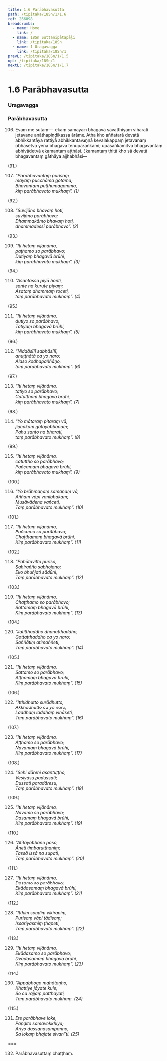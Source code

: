 ```yaml
---
title: 1.6 Parābhavasutta
path: /tipitaka/18Sn/1/1.6
ref: 266898
breadcrumbs:
  - name: Home
    link: /
  - name: 18Sn Suttanipātapāḷi
    link: /tipitaka/18Sn
  - name: 1 Uragavagga
    link: /tipitaka/18Sn/1
prevL: /tipitaka/18Sn/1/1.5
upL: /tipitaka/18Sn/1
nextL: /tipitaka/18Sn/1/1.7
---
```


# 1.6 Parābhavasutta

### Uragavagga

### Parābhavasutta

106. Evaṃ me sutaṃ—  ekaṃ samayaṃ bhagavā sāvatthiyaṃ viharati jetavane anāthapiṇḍikassa ārāme. Atha kho aññatarā devatā abhikkantāya rattiyā abhikkantavaṇṇā kevalakappaṃ jetavanaṃ obhāsetvā yena bhagavā tenupasaṅkami; upasaṅkamitvā bhagavantaṃ abhivādetvā ekamantaṃ aṭṭhāsi. Ekamantaṃ ṭhitā kho sā devatā bhagavantaṃ gāthāya ajjhabhāsi—

(91.)

107. _“Parābhavantaṃ purisaṃ,_  
_mayaṃ pucchāma gotama;_  
_Bhavantaṃ puṭṭhumāgamma,_  
_kiṃ parābhavato mukhaṃ”. (1)_  


(92.)

108. _“Suvijāno bhavaṃ hoti,_  
_suvijāno parābhavo;_  
_Dhammakāmo bhavaṃ hoti,_  
_dhammadessī parābhavo”. (2)_  


(93.)

109. _“Iti hetaṃ vijānāma,_  
_paṭhamo so parābhavo;_  
_Dutiyaṃ bhagavā brūhi,_  
_kiṃ parābhavato mukhaṃ”. (3)_  


(94.)

110. _“Asantassa piyā honti,_  
_sante na kurute piyaṃ;_  
_Asataṃ dhammaṃ roceti,_  
_taṃ parābhavato mukhaṃ”. (4)_  


(95.)

111. _“Iti hetaṃ vijānāma,_  
_dutiyo so parābhavo;_  
_Tatiyaṃ bhagavā brūhi,_  
_kiṃ parābhavato mukhaṃ”. (5)_  


(96.)

112. _“Niddāsīlī sabhāsīlī,_  
_anuṭṭhātā ca yo naro;_  
_Alaso kodhapaññāṇo,_  
_taṃ parābhavato mukhaṃ”. (6)_  


(97.)

113. _“Iti hetaṃ vijānāma,_  
_tatiyo so parābhavo;_  
_Catutthaṃ bhagavā brūhi,_  
_kiṃ parābhavato mukhaṃ”. (7)_  


(98.)

114. _“Yo mātaraṃ pitaraṃ vā,_  
_jiṇṇakaṃ gatayobbanaṃ;_  
_Pahu santo na bharati,_  
_taṃ parābhavato mukhaṃ”. (8)_  


(99.)

115. _“Iti hetaṃ vijānāma,_  
_catuttho so parābhavo;_  
_Pañcamaṃ bhagavā brūhi,_  
_kiṃ parābhavato mukhaṃ”. (9)_  


(100.)

116. _“Yo brāhmaṇaṃ samaṇaṃ vā,_  
_Aññaṃ vāpi vanibbakaṃ;_  
_Musāvādena vañceti,_  
_Taṃ parābhavato mukhaṃ”. (10)_  


(101.)

117. _“Iti hetaṃ vijānāma,_  
_Pañcamo so parābhavo;_  
_Chaṭṭhamaṃ bhagavā brūhi,_  
_Kiṃ parābhavato mukhaṃ”. (11)_  


(102.)

118. _“Pahūtavitto puriso,_  
_Sahirañño sabhojano;_  
_Eko bhuñjati sādūni,_  
_Taṃ parābhavato mukhaṃ”. (12)_  


(103.)

119. _“Iti hetaṃ vijānāma,_  
_Chaṭṭhamo so parābhavo;_  
_Sattamaṃ bhagavā brūhi,_  
_Kiṃ parābhavato mukhaṃ”. (13)_  


(104.)

120. _“Jātitthaddho dhanatthaddho,_  
_Gottatthaddho ca yo naro;_  
_Saññātiṃ atimaññeti,_  
_Taṃ parābhavato mukhaṃ”. (14)_  


(105.)

121. _“Iti hetaṃ vijānāma,_  
_Sattamo so parābhavo;_  
_Aṭṭhamaṃ bhagavā brūhi,_  
_Kiṃ parābhavato mukhaṃ”. (15)_  


(106.)

122. _“Itthidhutto surādhutto,_  
_Akkhadhutto ca yo naro;_  
_Laddhaṃ laddhaṃ vināseti,_  
_Taṃ parābhavato mukhaṃ”. (16)_  


(107.)

123. _“Iti hetaṃ vijānāma,_  
_Aṭṭhamo so parābhavo;_  
_Navamaṃ bhagavā brūhi,_  
_Kiṃ parābhavato mukhaṃ”. (17)_  


(108.)

124. _“Sehi dārehi asantuṭṭho,_  
_Vesiyāsu padussati;_  
_Dussati paradāresu,_  
_Taṃ parābhavato mukhaṃ”. (18)_  


(109.)

125. _“Iti hetaṃ vijānāma,_  
_Navamo so parābhavo;_  
_Dasamaṃ bhagavā brūhi,_  
_Kiṃ parābhavato mukhaṃ”. (19)_  


(110.)

126. _“Atītayobbano poso,_  
_Āneti timbarutthaniṃ;_  
_Tassā issā na supati,_  
_Taṃ parābhavato mukhaṃ”. (20)_  


(111.)

127. _“Iti hetaṃ vijānāma,_  
_Dasamo so parābhavo;_  
_Ekādasamaṃ bhagavā brūhi,_  
_Kiṃ parābhavato mukhaṃ”. (21)_  


(112.)

128. _“Itthiṃ soṇḍiṃ vikiraṇiṃ,_  
_Purisaṃ vāpi tādisaṃ;_  
_Issariyasmiṃ ṭhapeti,_  
_Taṃ parābhavato mukhaṃ”. (22)_  


(113.)

129. _“Iti hetaṃ vijānāma,_  
_Ekādasamo so parābhavo;_  
_Dvādasamaṃ bhagavā brūhi,_  
_Kiṃ parābhavato mukhaṃ”. (23)_  


(114.)

130. _“Appabhogo mahātaṇho,_  
_Khattiye jāyate kule;_  
_So ca rajjaṃ patthayati,_  
_Taṃ parābhavato mukhaṃ. (24)_  


(115.)

131. _Ete parābhave loke,_  
_Paṇḍito samavekkhiya;_  
_Ariyo dassanasampanno,_  
_Sa lokaṃ bhajate sivan”ti. (25)_  


===

132. Parābhavasuttaṃ chaṭṭhaṃ.




